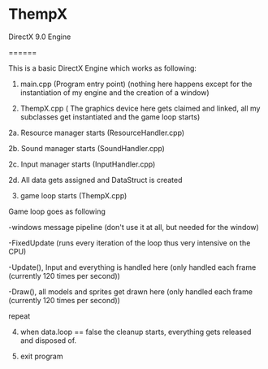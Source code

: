 ThempX
======

DirectX 9.0 Engine

======

This is a basic DirectX Engine which works as following:

1. main.cpp  (Program entry point) (nothing here happens except for the instantiation of my engine and the creation of a window)

2. ThempX.cpp  ( The graphics device here gets claimed and linked, all my subclasses get instantiated and the game loop starts)

2a. Resource manager starts (ResourceHandler.cpp)

2b. Sound manager starts    (SoundHandler.cpp)

2c. Input manager starts    (InputHandler.cpp)

2d. All data gets assigned and DataStruct is created


3. game loop starts (ThempX.cpp)

Game loop goes as following
 
 -windows message pipeline (don't use it at all, but needed for the window)

 -FixedUpdate (runs every iteration of the loop thus very intensive on the CPU)

 -Update(), Input and everything is handled here (only handled each frame (currently 120 times per second))

 -Draw(),  all models and sprites get drawn here (only handled each frame (currently 120 times per second))

 
 repeat
 

4. when data.loop == false the cleanup starts, everything gets released and disposed of.


5. exit program

